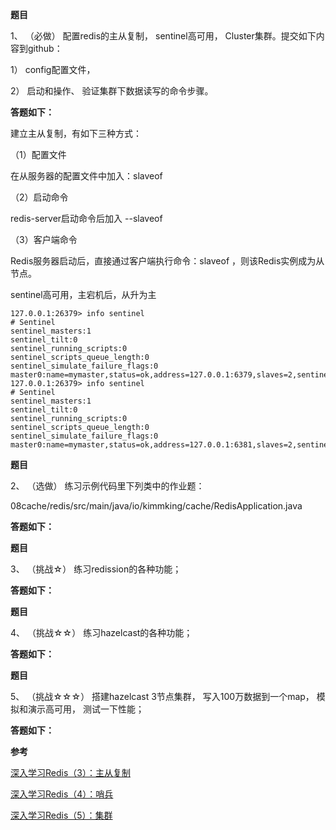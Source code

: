 **题目**

1、 （必做） 配置redis的主从复制， sentinel高可用， Cluster集群。提交如下内容到github：

1） config配置文件，

2） 启动和操作、 验证集群下数据读写的命令步骤。

**答题如下：**

建立主从复制，有如下三种方式：

（1）配置文件

在从服务器的配置文件中加入：slaveof <masterip> <masterport>

（2）启动命令

redis-server启动命令后加入 --slaveof <masterip> <masterport>

（3）客户端命令

Redis服务器启动后，直接通过客户端执行命令：slaveof <masterip> <masterport>，则该Redis实例成为从节点。



sentinel高可用，主宕机后，从升为主

```
127.0.0.1:26379> info sentinel
# Sentinel
sentinel_masters:1
sentinel_tilt:0
sentinel_running_scripts:0
sentinel_scripts_queue_length:0
sentinel_simulate_failure_flags:0
master0:name=mymaster,status=ok,address=127.0.0.1:6379,slaves=2,sentinels=3
127.0.0.1:26379> info sentinel
# Sentinel
sentinel_masters:1
sentinel_tilt:0
sentinel_running_scripts:0
sentinel_scripts_queue_length:0
sentinel_simulate_failure_flags:0
master0:name=mymaster,status=ok,address=127.0.0.1:6381,slaves=2,sentinels=3
```





**题目**

2、 （选做） 练习示例代码里下列类中的作业题：

08cache/redis/src/main/java/io/kimmking/cache/RedisApplication.java

**答题如下：**



**题目**

3、 （挑战☆） 练习redission的各种功能；

**答题如下：**



**题目**

4、 （挑战☆☆） 练习hazelcast的各种功能；

**答题如下：**



**题目**

5、 （挑战☆☆☆） 搭建hazelcast 3节点集群， 写入100万数据到一个map， 模拟和演示高可用， 测试一下性能；  

**答题如下：**







**参考**

[深入学习Redis（3）：主从复制](https://www.cnblogs.com/kismetv/p/9236731.html)

[深入学习Redis（4）：哨兵](https://www.cnblogs.com/kismetv/p/9609938.html)

[深入学习Redis（5）：集群](https://www.cnblogs.com/kismetv/p/9853040.html)

